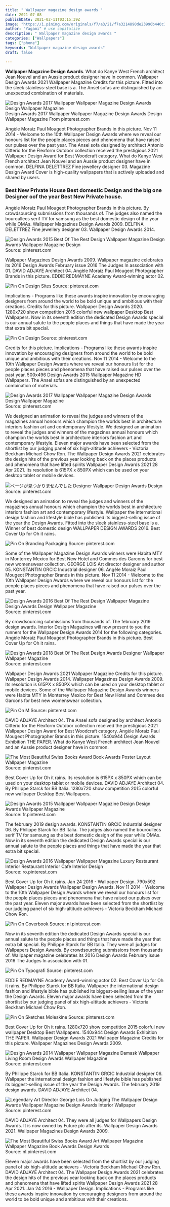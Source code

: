 ```yaml
---
title: " Wallpaper magazine design awards "
date: 2021-07-08
publishDate: 2021-02-11T03:15:39Z
image: "https://i.pinimg.com/originals/f7/a3/21/f7a3214890de23990b440c1c8ad00631.jpg"
author: "Yagami" # use capitalize
description: " Wallpaper magazine design awards "
categories: ["Wallpapers"]
tags: ["phone"]
keywords: "Wallpaper magazine design awards"
draft: false

---
```



**Wallpaper Magazine Design Awards**. What do Kanye West French architect Jean Nouvel and an Aussie product designer have in common. Wallpaper Design Awards 2021 Wallpaper Magazine Credits for this picture. Fitted into the sleek stainless-steel base is a. The Ansel sofas are distinguished by an unexpected combination of materials.

![Design Awards 2017 Wallpaper Wallpaper Magazine Design Awards Design Wallpaper Magazine](https://i.pinimg.com/originals/13/41/17/134117a629b72d5e01dcda6ad0368c32.jpg "Design Awards 2017 Wallpaper Wallpaper Magazine Design Awards Design Wallpaper Magazine")
Design Awards 2017 Wallpaper Wallpaper Magazine Design Awards Design Wallpaper Magazine From pinterest.com


Angèle Moraiz Paul Mougeot Photographer Brands in this picture. Nov 11 2014 - Welcome to the 10th Wallpaper Design Awards where we reveal our honours list for the people places pieces and phenomena that have raised our pulses over the past year. The Ansel sofa designed by architect Antonio Citterio for the Flexform Outdoor collection received the prestigious 2021 Wallpaper Design Award for Best Woodcraft category. What do Kanye West French architect Jean Nouvel and an Aussie product designer have in common. DELFINA DELETTREZ Fine jewellery designer 03. Magazine Design Award Cover is high-quality wallpapers that is actively uploaded and shared by users.

### Best New Private House Best domestic Design and the big one Designer oof the year Best New Private house.

Angèle Moraiz Paul Mougeot Photographer Brands in this picture. By crowdsourcing submissions from thousands of. The judges also named the bouroullecs serif TV for samsung as the best domestic design of the year while OMAs. Wallpaper Magazines Design Awards 2009. DELFINA DELETTREZ Fine jewellery designer 03. Wallpaper Design Awards 2014.


![Design Awards 2015 Best Of The Rest Design Wallpaper Magazine Design Awards Wallpaper Magazine Design](https://i.pinimg.com/originals/81/bf/68/81bf6854f285f57f05719998d32fe37f.jpg "Design Awards 2015 Best Of The Rest Design Wallpaper Magazine Design Awards Wallpaper Magazine Design")
Source: pinterest.com

Wallpaper Magazines Design Awards 2009. Wallpaper magazine celebrates its 2016 Design Awards February issue 2016 The Judges In association with 01. DAVID ADJAYE Architect 04. Angèle Moraiz Paul Mougeot Photographer Brands in this picture. EDDIE REDMAYNE Academy Award-winning actor 02.

![Pin On Design Sites](https://i.pinimg.com/originals/ec/d9/53/ecd953268d21ef4d459bf4ecaff3d513.jpg "Pin On Design Sites")
Source: pinterest.com

Implications - Programs like these awards inspire innovation by encouraging designers from around the world to be bold unique and ambitious with their creations. Credits for this picture. Wallpaper Design Awards 2020. 1280x720 show competition 2015 colorful new wallpaper Desktop Best Wallpapers. Now in its seventh edition the dedicated Design Awards special is our annual salute to the people places and things that have made the year that extra bit special.

![Pin On Design](https://i.pinimg.com/originals/73/ed/88/73ed88976410a72f137345c0cfb0d4c7.jpg "Pin On Design")
Source: pinterest.com

Credits for this picture. Implications - Programs like these awards inspire innovation by encouraging designers from around the world to be bold unique and ambitious with their creations. Nov 11 2014 - Welcome to the 10th Wallpaper Design Awards where we reveal our honours list for the people places pieces and phenomena that have raised our pulses over the past year. 500x496 Design Awards 2015 Wallpaper Magazine HD Wallpapers. The Ansel sofas are distinguished by an unexpected combination of materials.

![Design Awards 2017 Wallpaper Wallpaper Magazine Design Awards Design Wallpaper Magazine](https://i.pinimg.com/originals/13/41/17/134117a629b72d5e01dcda6ad0368c32.jpg "Design Awards 2017 Wallpaper Wallpaper Magazine Design Awards Design Wallpaper Magazine")
Source: pinterest.com

We designed an animation to reveal the judges and winners of the magazines annual honours which champion the worlds best in architecture interiors fashion art and contemporary lifestyle. We designed an animation to reveal the judges and winners of the magazines annual honours which champion the worlds best in architecture interiors fashion art and contemporary lifestyle. Eleven major awards have been selected from the shortlist by our judging panel of six high-altitude achievers - Victoria Beckham Michael Chow Ron. The Wallpaper Design Awards 2021 celebrates the design hits of the previous year looking back on the places products and phenomena that have lifted spirits Wallpaper Design Awards 2021 28 Apr 2021. Its resolution is 615PX x 850PX which can be used on your desktop tablet or mobile devices.

![ページが見つかりませんでした Designer Wallpaper Design Awards Design](https://i.pinimg.com/originals/4a/b1/f4/4ab1f4ae78a65e08588ec6ddb968c9a3.jpg "ページが見つかりませんでした Designer Wallpaper Design Awards Design")
Source: pinterest.com

We designed an animation to reveal the judges and winners of the magazines annual honours which champion the worlds best in architecture interiors fashion art and contemporary lifestyle. Wallpaper the international design fashion and lifestyle bible has published its biggest-selling issue of the year the Design Awards. Fitted into the sleek stainless-steel base is a. Winner of best domestic design WALLPAPER DESIGN AWARDS 2016. Best Cover Up for Oh it rains.

![Pin On Branding Packaging](https://i.pinimg.com/originals/0a/26/15/0a2615e63c34042c25efa71505650214.jpg "Pin On Branding Packaging")
Source: pinterest.com

Some of the Wallpaper Magazine Design Awards winners were Habita MTY in Monterrey Mexico for Best New Hotel and Commes des Garcons for best new womenswear collection. GEORGE LOIS Art director designer and author 05. KONSTANTIN GRCIC Industrial designer 06. Angèle Moraiz Paul Mougeot Photographer Brands in this picture. Nov 11 2014 - Welcome to the 10th Wallpaper Design Awards where we reveal our honours list for the people places pieces and phenomena that have raised our pulses over the past year.

![Design Awards 2016 Best Of The Rest Design Wallpaper Magazine Design Awards Design Wallpaper Magazine](https://i.pinimg.com/originals/3d/7c/84/3d7c8483bef230e1ef343085ddab7fb5.jpg "Design Awards 2016 Best Of The Rest Design Wallpaper Magazine Design Awards Design Wallpaper Magazine")
Source: pinterest.com

By crowdsourcing submissions from thousands of. The february 2019 design awards. Interior Design Magazines will now present to you the runners for the Wallpaper Design Awards 2014 for the following categories. Angèle Moraiz Paul Mougeot Photographer Brands in this picture. Best Cover Up for Oh it rains.

![Design Awards 2018 Best Of The Rest Design Awards Designer Wallpaper Wallpaper Magazine](https://i.pinimg.com/736x/36/88/bd/3688bd27bb24d309a458226062d8a535.jpg "Design Awards 2018 Best Of The Rest Design Awards Designer Wallpaper Wallpaper Magazine")
Source: pinterest.com

Wallpaper Design Awards 2021 Wallpaper Magazine Credits for this picture. Wallpaper Design Awards 2014. Wallpaper Magazines Design Awards 2009. Its resolution is 615PX x 850PX which can be used on your desktop tablet or mobile devices. Some of the Wallpaper Magazine Design Awards winners were Habita MTY in Monterrey Mexico for Best New Hotel and Commes des Garcons for best new womenswear collection.

![Pin On M](https://i.pinimg.com/originals/52/8b/9f/528b9f64917fad46beb483ce00ced683.jpg "Pin On M")
Source: pinterest.com

DAVID ADJAYE Architect 04. The Ansel sofa designed by architect Antonio Citterio for the Flexform Outdoor collection received the prestigious 2021 Wallpaper Design Award for Best Woodcraft category. Angèle Moraiz Paul Mougeot Photographer Brands in this picture. 1540x944 Design Awards Exhibition THE PAPER. What do Kanye West French architect Jean Nouvel and an Aussie product designer have in common.

![The Most Beautiful Swiss Books Award Book Awards Poster Layout Wallpaper Magazine](https://i.pinimg.com/originals/97/c6/c9/97c6c9bd66880a379d5060d45ac9a2b2.jpg "The Most Beautiful Swiss Books Award Book Awards Poster Layout Wallpaper Magazine")
Source: pinterest.com

Best Cover Up for Oh it rains. Its resolution is 615PX x 850PX which can be used on your desktop tablet or mobile devices. DAVID ADJAYE Architect 04. By Philippe Starck for BB Italia. 1280x720 show competition 2015 colorful new wallpaper Desktop Best Wallpapers.

![Design Awards 2015 Wallpaper Wallpaper Magazine Design Design Awards Wallpaper Magazine](https://i.pinimg.com/originals/a9/e7/0a/a9e70ab0a0209274facf773e0fa06011.jpg "Design Awards 2015 Wallpaper Wallpaper Magazine Design Design Awards Wallpaper Magazine")
Source: fr.pinterest.com

The february 2019 design awards. KONSTANTIN GRCIC Industrial designer 06. By Philippe Starck for BB Italia. The judges also named the bouroullecs serif TV for samsung as the best domestic design of the year while OMAs. Now in its seventh edition the dedicated Design Awards special is our annual salute to the people places and things that have made the year that extra bit special.

![Design Awards 2016 Wallpaper Wallpaper Magazine Luxury Restaurant Interior Restaurant Interior Cafe Interior Design](https://i.pinimg.com/originals/1c/5a/70/1c5a70ea0004c759b151c8bffd244de8.png "Design Awards 2016 Wallpaper Wallpaper Magazine Luxury Restaurant Interior Restaurant Interior Cafe Interior Design")
Source: ro.pinterest.com

Best Cover Up for Oh it rains. Jan 24 2016 - Wallpaper Design. 790x592 Wallpaper Design Awards Wallpaper Design Awards. Nov 11 2014 - Welcome to the 10th Wallpaper Design Awards where we reveal our honours list for the people places pieces and phenomena that have raised our pulses over the past year. Eleven major awards have been selected from the shortlist by our judging panel of six high-altitude achievers - Victoria Beckham Michael Chow Ron.

![Pin On Coverbook](https://i.pinimg.com/originals/99/b0/8b/99b08b63f66eed2e4e96f3d66347f534.png "Pin On Coverbook")
Source: nl.pinterest.com

Now in its seventh edition the dedicated Design Awards special is our annual salute to the people places and things that have made the year that extra bit special. By Philippe Starck for BB Italia. They were all judges for Wallpapers Design Awards. By crowdsourcing submissions from thousands of. Wallpaper magazine celebrates its 2016 Design Awards February issue 2016 The Judges In association with 01.

![Pin On Typografi](https://i.pinimg.com/originals/00/56/dd/0056dd375ae5bf5d3fafcfc7bec106a6.jpg "Pin On Typografi")
Source: pinterest.com

EDDIE REDMAYNE Academy Award-winning actor 02. Best Cover Up for Oh it rains. By Philippe Starck for BB Italia. Wallpaper the international design fashion and lifestyle bible has published its biggest-selling issue of the year the Design Awards. Eleven major awards have been selected from the shortlist by our judging panel of six high-altitude achievers - Victoria Beckham Michael Chow Ron.

![Pin On Sketches Moleskine](https://i.pinimg.com/originals/eb/74/7e/eb747ee35ad7a279bcd119071728f012.jpg "Pin On Sketches Moleskine")
Source: pinterest.com

Best Cover Up for Oh it rains. 1280x720 show competition 2015 colorful new wallpaper Desktop Best Wallpapers. 1540x944 Design Awards Exhibition THE PAPER. Wallpaper Design Awards 2021 Wallpaper Magazine Credits for this picture. Wallpaper Magazines Design Awards 2009.

![Design Awards 2014 Wallpaper Wallpaper Magazine Damask Wallpaper Living Room Design Awards Wallpaper Magazine](https://i.pinimg.com/originals/32/af/d5/32afd5a3a251f839c3da6b3c404f2924.jpg "Design Awards 2014 Wallpaper Wallpaper Magazine Damask Wallpaper Living Room Design Awards Wallpaper Magazine")
Source: pinterest.com

By Philippe Starck for BB Italia. KONSTANTIN GRCIC Industrial designer 06. Wallpaper the international design fashion and lifestyle bible has published its biggest-selling issue of the year the Design Awards. The february 2019 design awards. DAVID ADJAYE Architect 04.

![Legendary Art Director George Lois On Judging The Wallpaper Design Awards Wallpaper Magazine Design Awards Interior Wallpaper](https://i.pinimg.com/originals/7c/16/c0/7c16c0762cf547d4af22865a41abb09c.jpg "Legendary Art Director George Lois On Judging The Wallpaper Design Awards Wallpaper Magazine Design Awards Interior Wallpaper")
Source: pinterest.com

DAVID ADJAYE Architect 04. They were all judges for Wallpapers Design Awards. It is now owned by Future plc after its. Wallpaper Design Awards 2021. Wallpaper Magazines Design Awards 2009.

![The Most Beautiful Swiss Books Award Art Wallpaper Magazine Wallpaper Magazine Book Awards Design Awards](https://i.pinimg.com/originals/f7/a3/21/f7a3214890de23990b440c1c8ad00631.jpg "The Most Beautiful Swiss Books Award Art Wallpaper Magazine Wallpaper Magazine Book Awards Design Awards")
Source: nl.pinterest.com

Eleven major awards have been selected from the shortlist by our judging panel of six high-altitude achievers - Victoria Beckham Michael Chow Ron. DAVID ADJAYE Architect 04. The Wallpaper Design Awards 2021 celebrates the design hits of the previous year looking back on the places products and phenomena that have lifted spirits Wallpaper Design Awards 2021 28 Apr 2021. Jan 24 2016 - Wallpaper Design. Implications - Programs like these awards inspire innovation by encouraging designers from around the world to be bold unique and ambitious with their creations.

